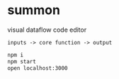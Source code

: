 # summon
visual dataflow code editor
```
inputs -> core function -> output
```

```bash
npm i
npm start
open localhost:3000
```
